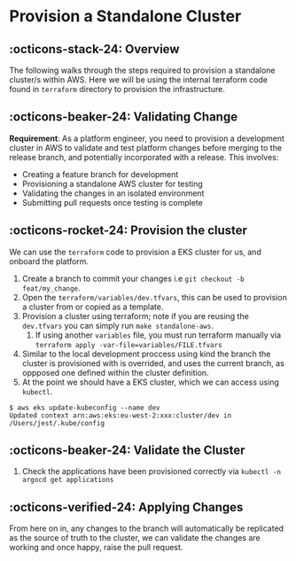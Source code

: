 # Provision a Standalone Cluster

## :octicons-stack-24: Overview

The following walks through the steps required to provision a standalone cluster/s within AWS. Here we will be using the internal terraform code found in `terraform` directory to provision the infrastructure.

## :octicons-beaker-24: Validating Change

**Requirement**: As a platform engineer, you need to provision a development cluster in AWS to validate and test platform changes before merging to the release branch, and potentially incorporated with a release. This involves:

- Creating a feature branch for development
- Provisioning a standalone AWS cluster for testing
- Validating the changes in an isolated environment  
- Submitting pull requests once testing is complete

## :octicons-rocket-24: Provision the cluster

We can use the `terraform` code to provision a EKS cluster for us, and onboard the platform.

1. Create a branch to commit your changes i.e `git checkout -b feat/my_change`.
2. Open the `terraform/variables/dev.tfvars`, this can be used to provision a cluster from or copied as a template.
3. Provision a cluster using terraform; note if you are reusing the `dev.tfvars` you can simply run `make standalone-aws`.
    1. If using another `variables` file, you must run terraform manually via `terraform apply -var-file=variables/FILE.tfvars`
4. Similar to the local development proccess using kind the branch the cluster is provisioned with is overrided, and uses the current branch, as oppposed one defined within the cluster definition.
5. At the point we should have a EKS cluster, which we can access using `kubectl`.

```shell
$ aws eks update-kubeconfig --name dev
Updated context arn:aws:eks:eu-west-2:xxx:cluster/dev in /Users/jest/.kube/config
```

## :octicons-beaker-24: Validate the Cluster

1. Check the applications have been provisioned correctly via `kubectl -n argocd get applications`

## :octicons-verified-24: Applying Changes

From here on in, any changes to the branch will automatically be replicated as the source of truth to the cluster, we can validate the changes are working and once happy, raise the pull request.
